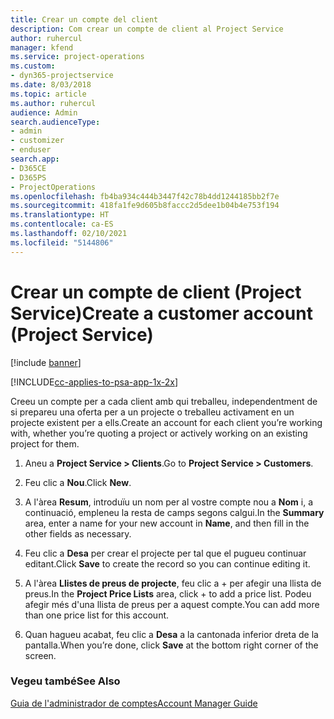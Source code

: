 ```yaml
---
title: Crear un compte del client
description: Com crear un compte de client al Project Service
author: ruhercul
manager: kfend
ms.service: project-operations
ms.custom:
- dyn365-projectservice
ms.date: 8/03/2018
ms.topic: article
ms.author: ruhercul
audience: Admin
search.audienceType:
- admin
- customizer
- enduser
search.app:
- D365CE
- D365PS
- ProjectOperations
ms.openlocfilehash: fb4ba934c444b3447f42c78b4dd1244185bb2f7e
ms.sourcegitcommit: 418fa1fe9d605b8faccc2d5dee1b04b4e753f194
ms.translationtype: HT
ms.contentlocale: ca-ES
ms.lasthandoff: 02/10/2021
ms.locfileid: "5144806"
---
```

# <a name="create-a-customer-account-project-service"></a><span data-ttu-id="edf77-103">Crear un compte de client (Project Service)</span><span class="sxs-lookup"><span data-stu-id="edf77-103">Create a customer account (Project Service)</span></span>

[!include [banner](../includes/psa-now-project-operations.md)]

[!INCLUDE[cc-applies-to-psa-app-1x-2x](../includes/cc-applies-to-psa-app-1x-2x.md)]

<span data-ttu-id="edf77-104">Creeu un compte per a cada client amb qui treballeu, independentment de si prepareu una oferta per a un projecte o treballeu activament en un projecte existent per a ells.</span><span class="sxs-lookup"><span data-stu-id="edf77-104">Create an account for each client you’re working with, whether you’re quoting a project or actively working on an existing project for them.</span></span>  
  
1.  <span data-ttu-id="edf77-105">Aneu a **Project Service > Clients**.</span><span class="sxs-lookup"><span data-stu-id="edf77-105">Go to **Project Service > Customers**.</span></span>  
  
2.  <span data-ttu-id="edf77-106">Feu clic a **Nou**.</span><span class="sxs-lookup"><span data-stu-id="edf77-106">Click **New**.</span></span>  
  
3.  <span data-ttu-id="edf77-107">A l'àrea **Resum**, introduïu un nom per al vostre compte nou a **Nom** i, a continuació, empleneu la resta de camps segons calgui.</span><span class="sxs-lookup"><span data-stu-id="edf77-107">In the **Summary** area, enter a name for your new account in **Name**, and then fill in the other fields as necessary.</span></span>  
  
4.  <span data-ttu-id="edf77-108">Feu clic a **Desa** per crear el projecte per tal que el pugueu continuar editant.</span><span class="sxs-lookup"><span data-stu-id="edf77-108">Click **Save** to create the record so you can continue editing it.</span></span>  
  
5.  <span data-ttu-id="edf77-109">A l'àrea **Llistes de preus de projecte**, feu clic a + per afegir una llista de preus.</span><span class="sxs-lookup"><span data-stu-id="edf77-109">In the **Project Price Lists** area, click + to add a price list.</span></span> <span data-ttu-id="edf77-110">Podeu afegir més d'una llista de preus per a aquest compte.</span><span class="sxs-lookup"><span data-stu-id="edf77-110">You can add more than one price list for this account.</span></span>  
  
6.  <span data-ttu-id="edf77-111">Quan hagueu acabat, feu clic a **Desa** a la cantonada inferior dreta de la pantalla.</span><span class="sxs-lookup"><span data-stu-id="edf77-111">When you’re done, click **Save** at the bottom right corner of the screen.</span></span>  
  
### <a name="see-also"></a><span data-ttu-id="edf77-112">Vegeu també</span><span class="sxs-lookup"><span data-stu-id="edf77-112">See Also</span></span>  
 [<span data-ttu-id="edf77-113">Guia de l'administrador de comptes</span><span class="sxs-lookup"><span data-stu-id="edf77-113">Account Manager Guide</span></span>](../psa/account-manager-guide.md)
